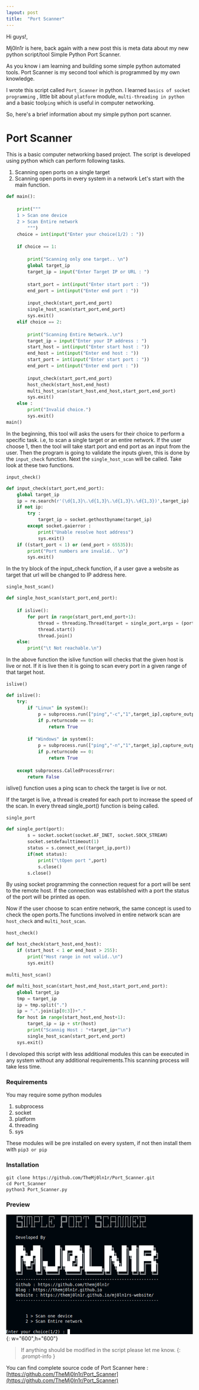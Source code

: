 ```yaml
---
layout: post
title:  "Port Scanner"
---
```


Hi guys!,

Mj0ln1r is here, back again with a new post this is meta data about my new python script/tool Simple Python Port Scanner.

As you know i am learning and building some simple python automated tools. Port Scanner is my second tool which is programmed by my own knowledge.

I wrote this script called `Port_Scanner` in python. I learned `basics of socket programming` , little bit about `platform` module, `multi-threading in python` and a basic tool`ping` which is useful in computer networking.

So, here's a brief information about my simple python port scanner.

# Port Scanner

This is a basic computer networking based project. The script is developed using python which can perform following tasks.
1. Scanning open ports on a single target
2. Scanning open ports in every system in a network
Let's start with the main function.

```python 
def main():

	print("""
	1 > Scan one device
	2 > Scan Entire network
		""")
	choice = int(input("Enter your choice(1/2) : "))

	if choice == 1:

		print("Scanning only one target.. \n")
		global target_ip
		target_ip = input("Enter Target IP or URL : ")

		start_port = int(input("Enter start port : "))
		end_port = int(input("Enter end port : "))
		
		input_check(start_port,end_port)
		single_host_scan(start_port,end_port)
		sys.exit()
	elif choice == 2:

		print("Scanning Entire Network..\n")
		target_ip = input("Enter your IP address : ")
		start_host = int(input("Enter start host : "))
		end_host = int(input("Enter end host : "))
		start_port = int(input("Enter start port : "))
		end_port = int(input("Enter end port : "))
		
		input_check(start_port,end_port)
		host_check(start_host,end_host)
		multi_host_scan(start_host,end_host,start_port,end_port)
		sys.exit()
	else :
		print("Invalid choice.")
		sys.exit()
main()
```
In the beginning, this tool will asks the users for their choice to perform a specific task.
i.e, to scan a single target or an entire network. If the user choose 1, then the tool will take start port and end port as an input from the user. Then the program is going to validate the inputs given, this is done by the `input_check` function. Next the `single_host_scan` will be called. Take look at these two functions.

`input_check()`
	
```python
def input_check(start_port,end_port):
	global target_ip
	ip = re.search(r'(\d{1,3}\.\d{1,3}\.\d{1,3}\.\d{1,3})',target_ip)
	if not ip:
		try :
			target_ip = socket.gethostbyname(target_ip)
		except socket.gaierror :
			print("Unable resolve host address")
			sys.exit()
	if ((start_port < 1) or (end_port > 65535)):
		print("Port numbers are invalid.. \n")
		sys.exit()
```
 In the try block of the input_check function, if a user gave a website as target that url will be changed to IP address here.

`single_host_scan()`

```python
def single_host_scan(start_port,end_port):

	if islive():
		for port in range(start_port,end_port+1):
			thread = threading.Thread(target = single_port,args = (port,))
			thread.start()
			thread.join()
	else:
		print("\t Not reachable.\n")
```
In the above function the islive function will checks that the given host is live or not. If it is live then it is going to scan every port in a given range of that target host.

`islive()`

```python
def islive():
	try:
		if "Linux" in system():
			p = subprocess.run(["ping","-c","1",target_ip],capture_output=True,text=True)
			if p.returncode == 0:
				return True

		if "Windows" in system():
			p = subprocess.run(["ping","-n","1",target_ip],capture_output=True,text=True)
			if p.returncode == 0:
				return True

	except subprocess.CalledProcessError:
		return False
```
islive() function uses a ping scan to check the target is live or not.

If the target is live, a thread is created for each port to increase the speed of the scan. In every thread single_port() function is being called.

`single_port`

```python
def single_port(port):
		s = socket.socket(socket.AF_INET, socket.SOCK_STREAM)
		socket.setdefaulttimeout(1)
		status = s.connect_ex((target_ip,port))
		if(not status):
			print("\tOpen port ",port)
			s.close()
		s.close()
```
By using socket programming the connection request for a port will be sent to the remote host. If the connection was established with a port the status of the port will be printed as open.


Now if the user choose to scan entire network, the same concept is used to check the open ports.The functions involved in entire network scan are `host_check` and `multi_host_scan`.

`host_check()`

```python
def host_check(start_host,end_host):
	if (start_host < 1 or end_host > 255):
		print("Host range in not valid..\n")
		sys.exit()
```

`multi_host_scan()`

```python
def multi_host_scan(start_host,end_host,start_port,end_port):
	global target_ip
	tmp = target_ip
	ip = tmp.split(".")
	ip = ".".join(ip[0:3])+"."
	for host in range(start_host,end_host+1):
		target_ip = ip + str(host)
		print("Scannig Host : "+target_ip+"\n")
		single_host_scan(start_port,end_port)
	sys.exit()
```

I devoloped this script with less additional modules this can be executed in any system without any additional requirements.This scanning process will take less time. 

### Requirements

You may require some python modules

1. subprocess
2. socket
3. platform
4. threading
5. sys

These modules will be pre installed on every system, if not then install them with `pip3 or pip`
### Installation

```text 
git clone https://github.com/TheMj0ln1r/Port_Scanner.git
cd Port_Scanner
python3 Port_Scanner.py
```

### Preview 
![Preview](/assets/img/project_img/portscanner.png){: w="600",h="600"}

> If anything should be modified in the script please let me know.
{: .prompt-info }

You can find complete source code of Port Scanner here : [https://github.com/TheMj0ln1r/Port_Scanner](https://github.com/TheMj0ln1r/Port_Scanner)
